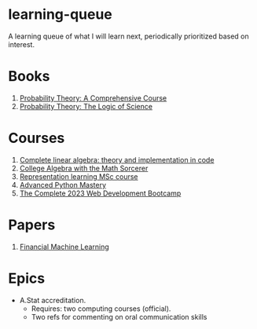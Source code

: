 # learning-queue
A learning queue of what I will learn next, periodically prioritized based on interest.

# Books
1. [Probability Theory: A Comprehensive Course](https://www.google.ca/books/edition/Probability_Theory/MH6czQEACAAJ?hl=en)
2. [Probability Theory: The Logic of Science](https://books.google.ca/books/about/Probability_Theory.html?id=tTN4HuUNXjgC&redir_esc=y)

# Courses 
1. [Complete linear algebra: theory and implementation in code](https://www.udemy.com/course/linear-algebra-theory-and-implementation/)
2. [College Algebra with the Math Sorcerer](https://www.udemy.com/course/college-algebra-with-the-math-sorcerer/)
3. [Representation learning MSc course](https://github.com/HHU-MMBS/RepresentationLearning_SS2023)
4. [Advanced Python Mastery](https://github.com/dabeaz-course/python-mastery#readme)
5. [The Complete 2023 Web Development Bootcamp](https://www.udemy.com/course/the-complete-web-development-bootcamp/)

# Papers
1. [Financial Machine Learning](https://papers.ssrn.com/sol3/papers.cfm?abstract_id=4501707)

# Epics
- A.Stat accreditation.
  - Requires: two computing courses (official).
  - Two refs for commenting on oral communication skills

